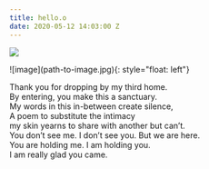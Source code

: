 ```yaml
---
title: hello.o
date: 2020-05-12 14:03:00 Z
---
```


<img src="../uploads/wdwy-web-1.JPG"/>

!\[image\](path-to-image.jpg){: style="float: left"}

Thank you for dropping by my third home.
<br />
By entering, you make this a sanctuary.
<br />
My words in this in-between create silence,
<br />
A poem to substitute the intimacy
<br />
my skin yearns to share with another but can’t.
<br />
You don’t see me. I don’t see you. But we are here.
<br />
You are holding me. I am holding you.
<br />
I am really glad you came.